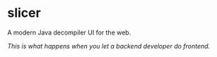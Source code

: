 # slicer

A modern Java decompiler UI for the web.

_This is what happens when you let a backend developer do frontend._

